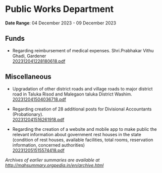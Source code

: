 # Public Works Department

**Date Range**: 04 December 2023 - 09 December 2023


## Funds
- Regarding reimbursement of medical expenses. Shri.Prabhakar Vithu Ghadi, Gardener\
  [202312041228180618.pdf](https://gr.maharashtra.gov.in/Site/Upload/Government%20Resolutions/English/202312041228180618.pdf)

## Miscellaneous
- Upgradation of other district roads and village roads to major district road in Taluka Risod and Malegaon taluka District Washim.\
  [202312041504036718.pdf](https://gr.maharashtra.gov.in/Site/Upload/Government%20Resolutions/English/202312041504036718.pdf)

- Regarding creation of 28 additional posts for Divisional Accountants (Probationary).\
  [202312041516261918.pdf](https://gr.maharashtra.gov.in/Site/Upload/Government%20Resolutions/English/202312041516261918.pdf)

- Regarding the creation of a website and mobile app to make public the relevant information about government rest houses in the state (condition of rest houses, available facilities, total rooms, reservation information, concerned authorities)\
  [202312051515574418.pdf](https://gr.maharashtra.gov.in/Site/Upload/Government%20Resolutions/English/202312051515574418.pdf)


*Archives of earlier summaries are available at http://mahsummary.orgpedia.in/en/archive.html*